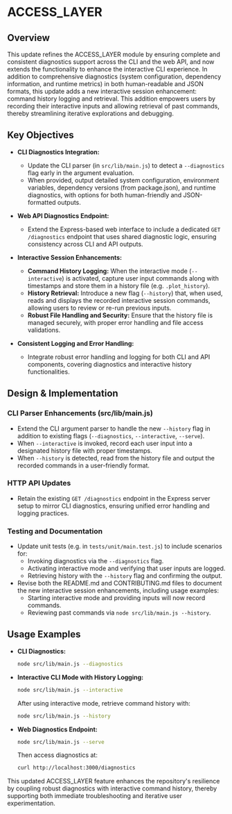 # ACCESS_LAYER

## Overview
This update refines the ACCESS_LAYER module by ensuring complete and consistent diagnostics support across the CLI and the web API, and now extends the functionality to enhance the interactive CLI experience. In addition to comprehensive diagnostics (system configuration, dependency information, and runtime metrics) in both human-readable and JSON formats, this update adds a new interactive session enhancement: command history logging and retrieval. This addition empowers users by recording their interactive inputs and allowing retrieval of past commands, thereby streamlining iterative explorations and debugging.

## Key Objectives
- **CLI Diagnostics Integration:**
  - Update the CLI parser (in `src/lib/main.js`) to detect a `--diagnostics` flag early in the argument evaluation.
  - When provided, output detailed system configuration, environment variables, dependency versions (from package.json), and runtime diagnostics, with options for both human-friendly and JSON-formatted outputs.

- **Web API Diagnostics Endpoint:**
  - Extend the Express-based web interface to include a dedicated `GET /diagnostics` endpoint that uses shared diagnostic logic, ensuring consistency across CLI and API outputs.

- **Interactive Session Enhancements:**
  - **Command History Logging:** When the interactive mode (`--interactive`) is activated, capture user input commands along with timestamps and store them in a history file (e.g. `.plot_history`).
  - **History Retrieval:** Introduce a new flag (`--history`) that, when used, reads and displays the recorded interactive session commands, allowing users to review or re-run previous inputs.
  - **Robust File Handling and Security:** Ensure that the history file is managed securely, with proper error handling and file access validations.

- **Consistent Logging and Error Handling:**
  - Integrate robust error handling and logging for both CLI and API components, covering diagnostics and interactive history functionalities. 

## Design & Implementation
### CLI Parser Enhancements (src/lib/main.js)
- Extend the CLI argument parser to handle the new `--history` flag in addition to existing flags (`--diagnostics`, `--interactive`, `--serve`).
- When `--interactive` is invoked, record each user input into a designated history file with proper timestamps.
- When `--history` is detected, read from the history file and output the recorded commands in a user-friendly format.

### HTTP API Updates
- Retain the existing `GET /diagnostics` endpoint in the Express server setup to mirror CLI diagnostics, ensuring unified error handling and logging practices.

### Testing and Documentation
- Update unit tests (e.g. in `tests/unit/main.test.js`) to include scenarios for:
  - Invoking diagnostics via the `--diagnostics` flag.
  - Activating interactive mode and verifying that user inputs are logged.
  - Retrieving history with the `--history` flag and confirming the output.
- Revise both the README.md and CONTRIBUTING.md files to document the new interactive session enhancements, including usage examples:
  - Starting interactive mode and providing inputs will now record commands.
  - Reviewing past commands via `node src/lib/main.js --history`.

## Usage Examples
- **CLI Diagnostics:**
  ```bash
  node src/lib/main.js --diagnostics
  ```

- **Interactive CLI Mode with History Logging:**
  ```bash
  node src/lib/main.js --interactive
  ```
  After using interactive mode, retrieve command history with:
  ```bash
  node src/lib/main.js --history
  ```

- **Web Diagnostics Endpoint:**
  ```bash
  node src/lib/main.js --serve
  ```
  Then access diagnostics at:
  ```bash
  curl http://localhost:3000/diagnostics
  ```

This updated ACCESS_LAYER feature enhances the repository's resilience by coupling robust diagnostics with interactive command history, thereby supporting both immediate troubleshooting and iterative user experimentation.
